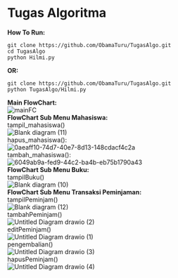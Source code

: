 # Tugas Algoritma 
**How To Run:**
```
git clone https://github.com/ObamaTuru/TugasAlgo.git
cd TugasAlgo
python Hilmi.py
```
**OR:**
```
git clone https://github.com/ObamaTuru/TugasAlgo.git
python TugasAlgo/Hilmi.py
```
**Main FlowChart:**
<br>
![mainFC](https://github.com/ObamaTuru/TugasAlgo/assets/128023299/33232255-296c-4527-a474-ad1ca49f20f5)
<br>
**FlowChart Sub Menu Mahasiswa:**
<br>
tampil_mahasiswa()
<br>
![Blank diagram (11)](https://github.com/ObamaTuru/TugasAlgo/assets/128023299/9d4a3fca-6c86-4243-a9a0-9068389b0d49)
<br>
hapus_mahasiswa():
<br>
![0aeaff10-74d7-40e7-8d13-148cdacf4c2a](https://github.com/ObamaTuru/TugasAlgo/assets/128023299/0431b955-bd3b-428c-b121-13441c13e851)
<br>
tambah_mahasiswa():
<br>
![6049ab9a-fed9-44c2-ba4b-eb75b1790a43](https://github.com/ObamaTuru/TugasAlgo/assets/128023299/c03e4aea-0033-40e6-9ce1-78a8b5927ec9)
<br>
**FlowChart Sub Menu Buku:**
<br>
tampilBuku()
<br>
![Blank diagram (10)](https://github.com/ObamaTuru/TugasAlgo/assets/128023299/25f3a27f-28f4-401f-b1c5-b81835f2cf1a)
<br>
**FlowChart Sub Menu Transaksi Peminjaman:**
<br>
tampilPeminjam()
<br>
![Blank diagram (12)](https://github.com/ObamaTuru/TugasAlgo/assets/128023299/66aecc04-82b2-44cd-8aa2-d1a4f1cbc946)
<br>
tambahPeminjam()
<br>
![Untitled Diagram drawio (2)](https://github.com/ObamaTuru/TugasAlgo/assets/128023299/2d253e84-4b3e-4b3b-b379-481565d8cb5a)
<br>
editPeminjam()
<br>
![Untitled Diagram drawio (1)](https://github.com/ObamaTuru/TugasAlgo/assets/128023299/fc1bf474-1da7-4970-a6d2-4bf66fc3bf14)
<br>
pengembalian()
<br>
![Untitled Diagram drawio (3)](https://github.com/ObamaTuru/TugasAlgo/assets/128023299/142958f0-7ad2-4ce1-b583-93cd32f90f35)
<br>
hapusPeminjam()
<br>
![Untitled Diagram drawio (4)](https://github.com/ObamaTuru/TugasAlgo/assets/128023299/14baf29a-c4ff-4a4f-96cb-dfed9e856826)





